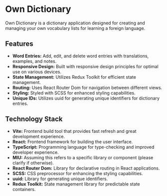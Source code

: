 # Own Dictionary

Own Dictionary is a dictionary application designed for creating and managing your own vocabulary lists for learning a foreign language.

## Features

- **Word Entries:** Add, edit, and delete word entries with translations, examples, and notes.
- **Responsive Design:** Built with responsive design principles for optimal use on various devices.
- **State Management:** Utilizes Redux Toolkit for efficient state management.
- **Routing:** Uses React Router Dom for navigation between different views.
- **Styling:** Styled with SCSS for enhanced styling capabilities.
- **Unique IDs:** Utilizes uuid for generating unique identifiers for dictionary entries.

## Technology Stack

- **Vite:** Frontend build tool that provides fast refresh and great development experience.
- **React:** Frontend framework for building the user interface.
- **TypeScript:** Programming language for type-checking and improved developer experience.
- **MIU:** Assuming this refers to a specific library or component (please clarify if otherwise).
- **React Router Dom:** Library for declarative routing in React applications.
- **SCSS:** CSS preprocessor for enhancing the styling capabilities.
- **uuid:** Library for generating unique identifiers.
- **Redux Toolkit:** State management library for predictable state containers.
